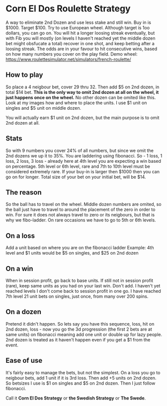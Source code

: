 # Corn El Dos Roulette Strategy
A way to eliminate 2nd Dozen and use less stake and still win. Buy in is $1000. Target $100. Try to use European wheel. Although target is 1oo dollars, you can go on. You will hit a longer loosing streak eventually, but with Fib you will mostly (on levels I haven't reached yet the middle dozen bet might obsfucate a total) recover in one shot, and keep betting after a loosing streak. The odds are in your favour to hit consecutive wins, based on how many numbers you cover on the play field. 
Demo wheel: https://www.roulettesimulator.net/simulators/french-roulette/

## How to play
So place a 4 neigbour bet, cover 29 thru 32. Then add $5 on 2nd dozen, in total $14 bet. <b>This is the only way to omit 2nd dozen at all on the wheel, it just happens once on the wheel.</b> No other dozen can be omited like this.
Look at my images how and where to place the units. I use $1 unit on singles and $5 unit on middle dozen. 

You will actually earn $1 unit on 2nd dozen, but the main purpose is to omit 2nd dozen at all. 

## Stats
So with 9 numbers you cover 24% of all numbers, but since we omit the 2nd dozens we up it to 35%. You are laddering using fibonacci. So - 1 loss, 1 loss, 2 loss, 3 loss - already here at 4th level you are expecting a win based on percentage. 5th level or 6th level, rare and 7th to 10th level must be considered extremely rare. If your buy-in is larger then $1000 then you can go on for longer. Total size of your bet on your initial bet, will be $14.

## The reason
So the ball has to travel on the wheel. Middle dozen numbers are omited, so the ball just have to travel to around the placement of the zero in order to win. For sure it does not always travel to zero or its neigbours, but that is why we fibo-ladder. On rare occasions we have to go to 5th or 6th levels.

## On a loss
Add a unit based on where you are on the fibonacci ladder
Example: 4th level and $1 units would be $5 on singles, and $25 on 2nd dozen
## On a win
When in session profit, go back to base units.
If still not in session profit (rare), keep same units as you had on your last win. Don't add. I haven't yet reached levels I don't come back to session profit in one go. I have reached 7th level 21 unit bets on singles, just once, from many over 200 spins.
## On a dozen
Pretend it didn't happen. So lets say you have this sequence, loss, hit on 2nd dozen, loss - now you go the 3d progression (the first 2 bets are at same units) on fibonacci meaning add one unit or double up for lazy people. 2nd dozen is treated as it haven't happen even if you get a $1 from the event.

## Ease of use
It's fairly easy to manage the bets, but not the simplest. On a loss you go to neigbour bets, add 1 unit if it is 3rd loss. Then add +5 units on 2nd dozen. So betsizes I use is $1 on singles and $5 on 2nd dozen. Then I just follow fibonacci. 

Call it <b>Corn El Dos Strategy</b> or <b>the Swedish Strategy</b> or <b>The Swede</b>.
